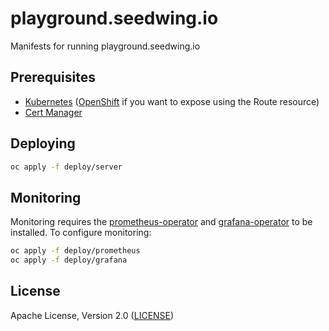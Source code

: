 # playground.seedwing.io

Manifests for running playground.seedwing.io

## Prerequisites

* [Kubernetes](k8s.io) ([OpenShift](openshift.com) if you want to expose using the Route resource)
* [Cert Manager](https://cert-manager.io/)

## Deploying

```bash
oc apply -f deploy/server
```

## Monitoring

Monitoring requires the [prometheus-operator](https://github.com/prometheus-operator/prometheus-operator) and [grafana-operator](https://github.com/grafana-operator/grafana-operator) to be installed. To configure monitoring:

```bash
oc apply -f deploy/prometheus
oc apply -f deploy/grafana
```


## License

Apache License, Version 2.0 ([LICENSE](LICENSE))
